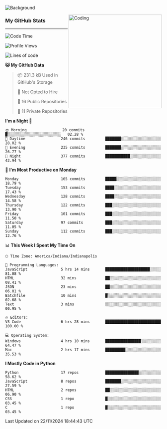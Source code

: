 ![Background](https://github.com/Nguyen-Noah/Nguyen-Noah/assets/112649680/f5d2296f-0508-400c-abcf-47c085708a2a)

<img align="right" alt="Coding" width="300" src="https://cdn.dribbble.com/users/1277312/screenshots/14733298/media/39b1045e593737587dd60e42c8422d1f.gif" >

### My GitHub Stats
---
<!--START_SECTION:waka-->
![Code Time](http://img.shields.io/badge/Code%20Time-306%20hrs%2014%20mins-blue)

![Profile Views](http://img.shields.io/badge/Profile%20Views-0-blue)

![Lines of code](https://img.shields.io/badge/From%20Hello%20World%20I%27ve%20Written-220.2%20thousand%20lines%20of%20code-blue)

**🐱 My GitHub Data** 

> 📦 231.3 kB Used in GitHub's Storage 
 > 
> 🚫 Not Opted to Hire
 > 
> 📜 16 Public Repositories 
 > 
> 🔑 11 Private Repositories 
 > 
**I'm a Night 🦉** 

```text
🌞 Morning                20 commits          █░░░░░░░░░░░░░░░░░░░░░░░░   02.28 % 
🌆 Daytime                246 commits         ███████░░░░░░░░░░░░░░░░░░   28.02 % 
🌃 Evening                235 commits         ███████░░░░░░░░░░░░░░░░░░   26.77 % 
🌙 Night                  377 commits         ███████████░░░░░░░░░░░░░░   42.94 % 
```
📅 **I'm Most Productive on Monday** 

```text
Monday                   165 commits         █████░░░░░░░░░░░░░░░░░░░░   18.79 % 
Tuesday                  153 commits         ████░░░░░░░░░░░░░░░░░░░░░   17.43 % 
Wednesday                128 commits         ████░░░░░░░░░░░░░░░░░░░░░   14.58 % 
Thursday                 122 commits         ███░░░░░░░░░░░░░░░░░░░░░░   13.90 % 
Friday                   101 commits         ███░░░░░░░░░░░░░░░░░░░░░░   11.50 % 
Saturday                 97 commits          ███░░░░░░░░░░░░░░░░░░░░░░   11.05 % 
Sunday                   112 commits         ███░░░░░░░░░░░░░░░░░░░░░░   12.76 % 
```


📊 **This Week I Spent My Time On** 

```text
🕑︎ Time Zone: America/Indiana/Indianapolis

💬 Programming Languages: 
JavaScript               5 hrs 14 mins       ████████████████████░░░░░   81.08 % 
HTML                     32 mins             ██░░░░░░░░░░░░░░░░░░░░░░░   08.41 % 
JSON                     23 mins             ██░░░░░░░░░░░░░░░░░░░░░░░   06.01 % 
Batchfile                10 mins             █░░░░░░░░░░░░░░░░░░░░░░░░   02.68 % 
Text                     3 mins              ░░░░░░░░░░░░░░░░░░░░░░░░░   00.95 % 

🔥 Editors: 
VS Code                  6 hrs 28 mins       █████████████████████████   100.00 % 

💻 Operating System: 
Windows                  4 hrs 10 mins       ████████████████░░░░░░░░░   64.47 % 
Mac                      2 hrs 17 mins       █████████░░░░░░░░░░░░░░░░   35.53 % 
```

**I Mostly Code in Python** 

```text
Python                   17 repos            ███████████████░░░░░░░░░░   58.62 % 
JavaScript               8 repos             ███████░░░░░░░░░░░░░░░░░░   27.59 % 
HTML                     2 repos             ██░░░░░░░░░░░░░░░░░░░░░░░   06.90 % 
CSS                      1 repo              █░░░░░░░░░░░░░░░░░░░░░░░░   03.45 % 
C                        1 repo              █░░░░░░░░░░░░░░░░░░░░░░░░   03.45 % 
```




 Last Updated on 22/11/2024 18:44:43 UTC
<!--END_SECTION:waka-->

<!--
**Nguyen-Noah/Nguyen-Noah** is a ✨ _special_ ✨ repository because its `README.md` (this file) appears on your GitHub profile.

Here are some ideas to get you started:

- 🔭 I’m currently working on ...
- 🌱 I’m currently learning ...
- 👯 I’m looking to collaborate on ...
- 🤔 I’m looking for help with ...
- 💬 Ask me about ...
- 📫 How to reach me: ...
- 😄 Pronouns: ...
- ⚡ Fun fact: ...
-->
